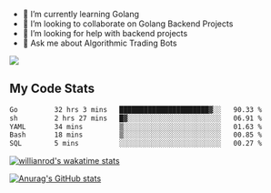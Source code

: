 
- 🌱 I’m currently learning Golang
- 👯 I’m looking to collaborate on Golang Backend Projects
- 🤔 I’m looking for help with backend projects
- 💬 Ask me about Algorithmic Trading Bots

![](https://github-profile-trophy.vercel.app/?username=kevinbarrero)

## My Code Stats

<!--START_SECTION:waka-->

```txt
Go         32 hrs 3 mins   ██████████████████████▓░░   90.33 %
sh         2 hrs 27 mins   █▓░░░░░░░░░░░░░░░░░░░░░░░   06.91 %
YAML       34 mins         ▒░░░░░░░░░░░░░░░░░░░░░░░░   01.63 %
Bash       18 mins         ▒░░░░░░░░░░░░░░░░░░░░░░░░   00.85 %
SQL        5 mins          ░░░░░░░░░░░░░░░░░░░░░░░░░   00.27 %
```

<!--END_SECTION:waka-->

[![willianrod's wakatime stats](https://github-readme-stats.vercel.app/api/wakatime?username=holdandup&layout=compact&theme=react&custom_title=Wakatime%20All%20Time%20Stats&langs_count=8)](https://github.com/anuraghazra/github-readme-stats)

[![Anurag's GitHub stats](https://github-readme-stats.vercel.app/api?username=Kevinbarrero)](https://github.com/anuraghazra/github-readme-stats)




